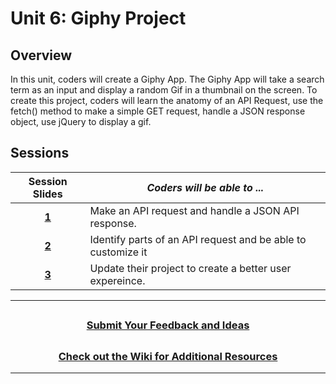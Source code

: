 # Unit 6: Giphy Project

## Overview

In this unit, coders will create a Giphy App. The Giphy App will take a search term as an input and display a random Gif in a thumbnail on the screen. To create this project, coders will learn the anatomy of an API Request, use the fetch() method to make a simple GET request, handle a JSON response object, use jQuery to display a gif.

## Sessions

|                                                       Session Slides                                                       | _Coders will be able to ..._                                 |
| :------------------------------------------------------------------------------------------------------------------------: | ------------------------------------------------------------ |
| [**1**](https://docs.google.com/presentation/d/10kHCvAxLhplUjD5gMAlfLnmOLWjbescdPxih2vdCr1g/edit#slide=id.g5f2bca2574_1_0) | Make an API request and handle a JSON API response.          |
|       [**2**](https://docs.google.com/presentation/d/15a39eI7qgdEstEVF8rGySTWUtz0JGOhxszRxTyrBCvk/edit?usp=sharing)        | Identify parts of an API request and be able to customize it |
|       [**3**](https://docs.google.com/presentation/d/1g8Hm1z2WKX9QV2kmWaBgHrCiNkMNfQ6K7JW1p0HxnsU/edit?usp=sharing)        | Update their project to create a better user expereince.     |

---

## <h3 align="center"><a href="https://forms.gle/vyAD1HFwXHZMRXrr9">Submit Your Feedback and Ideas</a></h3>

## <h3 align="center"><a href="https://github.com/itscodenation/curriculum-20-21/wiki">Check out the Wiki for Additional Resources</a></h3>

---

